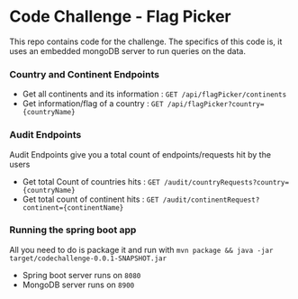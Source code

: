 # Code Challenge - Flag Picker

This repo contains code for the challenge. The specifics of this code is, it uses an embedded mongoDB server to run queries on the data.

### Country and Continent Endpoints

* Get all continents and its information : `GET /api/flagPicker/continents`
* Get information/flag of a country : `GET /api/flagPicker?country={countryName}`

### Audit Endpoints

Audit Endpoints give you a total count of endpoints/requests hit by the users

* Get total Count of countries hits : `GET /audit/countryRequests?country={countryName}`
* Get total count of continent hits : `GET /audit/continentRequest?continent={continentName}`

### Running the spring boot app

All you need to do is package it and run with `mvn package && java -jar target/codechallenge-0.0.1-SNAPSHOT.jar`

* Spring boot server runs on `8080`
* MongoDB server runs on `8900`
